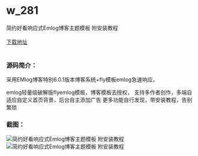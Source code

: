 # w_281
简约好看响应式Emlog博客主题模板 附安装教程
<br/></br>
[下载地址](https://www.uuid2.com/281.html "下载地址")
<br/></br>
<h3>源码简介：</h3>
<p>采用EMlog博客特别6.0.1版本博客系统+fly模板emlog急速响应，<p>
<p>emlog轻量级破解版flyemlog模板，博客模板去授权，
支持多作者创作，多端自适应自定义首页背景，后台自主添加广告
更多功能自行发现，带安装教程，告别繁琐<p>
<h3>截图：</h3>
<img src="https://www.uuid2.com/wp-content/uploads/img/202105/c828bd9313.jpg" alt="简约好看响应式Emlog博客主题模板 附安装教程"><img src="https://www.uuid2.com/wp-content/uploads/img/202105/c828bd9876.jpg" alt="简约好看响应式Emlog博客主题模板 附安装教程">
